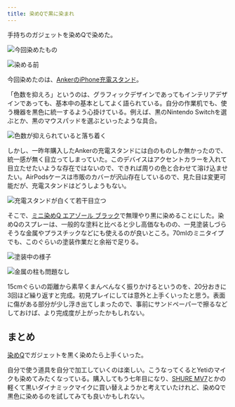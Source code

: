 ```yaml
---
title: 染めQで黒に染まれ
---
```

手持ちのガジェットを染めQで染めた。

![](https://lh5.googleusercontent.com/7ZeqxfewOj7ez6EMEaLA1eQhy7lm4q0FTrcCakVLBKzbM8ZAUM3QtjDQl7Ocgfo0O_BetNTGgXPhZCHvpnfLPyfEiZya1QKpRrxJoGod-IHLmIHNImdShR1NYkjsGqfGkgrotHo_A9p-MOhgBljuCw "今回染めたもの")

![](https://lh6.googleusercontent.com/zuZ0xgI_CcoHbgYtmjoAhb8XABsgfFxnQ-PAVBKKcls-YN_jgs-oAFeQSjMzGZUWX5oNv7Kcwk6DCNviWIATE6Mqzdi0WILny7uNTDHWo6KMegPZ98OEQ2CeiThBz0agMx-wcBt0xLd5RYssQrQVzw "染める前")

今回染めたのは、[AnkerのiPhone充電スタンド](https://r7kamura.com/articles/2021-09-06-anker-iphone-stand)。

「色数を抑えろ」というのは、グラフィックデザインであってもインテリアデザインであっても、基本中の基本としてよく語られている。自分の作業机でも、使う機器を黒色に統一するよう心掛けている。例えば、黒のNintendo Switchを選ぶとか、黒のマウスパッドを選ぶといったような具合。

![](https://lh4.googleusercontent.com/CWSBGVlULjUDnGnflsb6s399z-RuvVEcty7Z6bHe1drj3eu2OrMgYJUfPj8esBNZBDSxEb9Jp_WT1XnDTQW51R-XBi_l9vOoUZFZJEmq3sBuYLwUu4ftCiyGui8bfz54IQo1K7spZuASzYDHAKz8iw "色数が抑えられていると落ち着く")

しかし、一昨年購入したAnkerの充電スタンドには白のものしか無かったので、統一感が無く目立ってしまっていた。このデバイスはアクセントカラーを入れて目立たせたいような存在ではないので、できれば周りの色と合わせて溶け込ませたい。AirPodsケースは市販のカバーが沢山存在しているので、見た目は変更可能だが、充電スタンドはどうしようもない。

![](https://lh3.googleusercontent.com/wbKU9hL1yHrkhfcSeQCTw4skgfv-8NGotgCweSeeFQoFV3D89fGSLm-QbYGvoOngG--AFLNA2MYTfHGdL2PvkXzzM7O5wlSfN5TGDlSdUW4EGK0rRPudBQuOOwm14xvJK2_U9AHkmOXnEitdOxsbMg "充電スタンドが白くて若干目立つ")

そこで、[ミニ染めQ エアゾール ブラック](https://www.amazon.co.jp/dp/B003QMFUKO)で無理やり黒に染めることにした。染めQのスプレーは、一般的な塗料と比べると少し高価なものの、一見塗装しづらそうな金属やプラスチックなどにも使えるのが良いところ。70mlのミニタイプでも、このぐらいの塗装作業だと余裕で足りる。

![](https://lh3.googleusercontent.com/5AYTy5aYgq-w28szijwbQCdV08N-pSVug4VGJ2SP1mcFFrcBlXvraonpMCwfy6iutzqRd-jnyh4_901ykpxKw_WafZBB7BC8_IzJgZWIQTXNkTe6o1qooOdPqrgd2tD8gx3nO_6G9hU8dLUnB0IFPA "塗装中の様子")

![](https://lh5.googleusercontent.com/Po2lR1beilMGPZ1enfdOdRrYRUXrvqk6uxreFdWW33tKFpKSYKtzNKhtitR7g6r3XBLoM4kmYBX_mU0LQZ3BVpgRjZatVNQBuY0HymopQyJDu2ofGvXAOHjgtz9Q_tmH_H6gltv2_FiLR2MPRa5CgQ "金属の柱も問題なし")

15cmぐらいの距離から素早くまんべんなく振りかけるというのを、20分おきに3回ほど繰り返すと完成。初見プレイにしては意外と上手くいったと思う。表面に傷がある部分が少し浮き出てしまったので、事前にサンドペーパーで擦るなどしておけば、より完成度が上がったかもしれない。

まとめ
---

[染めQ](https://www.amazon.co.jp/dp/B003QMFUKO)でガジェットを黒く染めたら上手くいった。

自分で使う道具を自分で加工していくのは楽しい。こうなってくるとYetiのマイクも染めてみたくなっている。購入してもう七年目になり、[SHURE MV7](https://www.amazon.co.jp/dp/B08KY7G1GV)とかの軽くて黒いダイナミックマイクに買い替えようかと考えていたけれど、染めQで黒色に染めるのを試してみても良いかもしれない。
